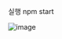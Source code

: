 실행
npm start

![image](https://github.com/AngelGuardProject/AngelGuard-Web-backend/assets/116254816/c60d6a4a-d888-4d4e-afc7-9d4c3b675eaa)
